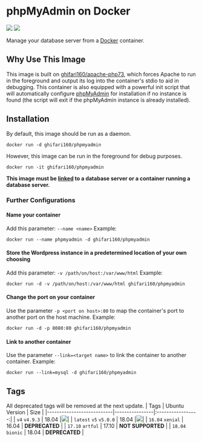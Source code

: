 # phpMyAdmin on Docker #
[![](https://img.shields.io/badge/docker%20hub-ghifari160%2Fphpmyadmin-6C78AF.svg)](https://hub.docker.com/r/ghifari160/phpmyadmin)
[![](https://images.microbadger.com/badges/image/ghifari160/phpmyadmin.svg)](https://microbadger.com/images/ghifari160/phpmyadmin "Get your own image badge on microbadger.com")

Manage your database server from a [Docker][docker] container.

## Why Use This Image ##
This image is built on [ghifari160/apache-php73][g16-apache-php73], which forces
Apache to run in the foreground and output its log into the container's stdio to
aid in debugging. This container is also equipped with a powerful init script
that will automatically configure [phpMyAdmin][pma] for installation if no
instance is found (the script will exit if the phpMyAdmin instance is already
installed).

## Installation ##
By default, this image should be run as a daemon.
```
docker run -d ghifari160/phpmyadmin
```
However, this image can be run in the foreground for debug purposes.
```
docker run -it ghifari160/phpmyadmin
```

**This image must be [linked](#link-to-another-container) to a database server
or a container running a database server.**

### Further Configurations ###
#### Name your container ####
Add this parameter: `--name <name>`
Example:
```
docker run --name phpmyadmin -d ghifari160/phpmyadmin
```

#### Store the Wordpress instance in a predetermined location of your own choosing ####
Add this parameter: `-v /path/on/host:/var/www/html`
Example:
```
docker run -d -v /path/on/host:/var/www/html ghifari160/phpmyadmin
```

#### Change the port on your container ####
Use the parameter `-p <port on host>:80` to map the container's port to another
port on the host machine.
Example:
```
docker run -d -p 8080:80 ghifari160/phpmyadmin
```

#### Link to another container ####
Use the parameter `--link=<target name>` to link the container to another
container.
Example:
```
docker run --link=mysql -d ghifari160/phpmyadmin
```

## Tags ##
All deprecated tags will be removed at the next update.
| Tags                      | Ubuntu Version | Size              |
|---------------------------|----------------|:-----------------:|
| `v4` `v4.9.3`             | 18.04          |[![](https://images.microbadger.com/badges/image/ghifari160/phpmyadmin:v4.9.3.svg)](https://microbadger.com/images/ghifari160/phpmyadmin:v4.9.3 "Get your own image badge on microbadger.com")|
| `latest` `v5` `v5.0.0`    | 18.04          |[![](https://images.microbadger.com/badges/image/ghifari160/phpmyadmin:v5.0.0.svg)](https://microbadger.com/images/ghifari160/phpmyadmin:v5.0.0 "Get your own image badge on microbadger.com")|
| `16.04` `xenial`          | 16.04          | **DEPRECATED**    |
| `17.10` `artful`          | 17.10          | **NOT SUPPORTED** |
| `18.04` `bionic`          | 18.04          | **DEPRECATED**    |

[docker]: https://www.docker.com
[g16-apache-php73]: https://github.com/ghifari160/docker-apache-php73
[pma]: https://www.phpmyadmin.net
